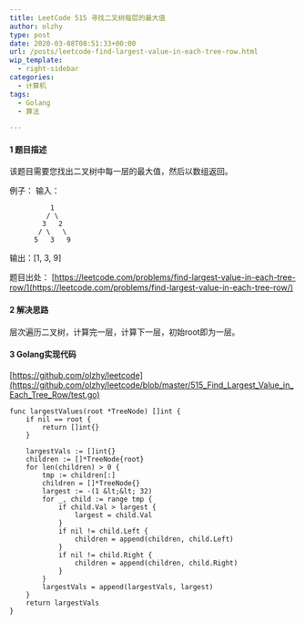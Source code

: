 ```yaml
---
title: LeetCode 515 寻找二叉树每层的最大值
author: olzhy
type: post
date: 2020-03-08T00:51:33+00:00
url: /posts/leetcode-find-largest-value-in-each-tree-row.html
wip_template:
  - right-sidebar
categories:
  - 计算机
tags:
  - Golang
  - 算法

---
```

#### 1 题目描述
该题目需要您找出二叉树中每一层的最大值，然后以数组返回。

例子：
输入：

```
          1
         / \
        3   2
       / \   \  
      5   3   9 
```
输出：[1, 3, 9]

题目出处：
[https://leetcode.com/problems/find-largest-value-in-each-tree-row/](https://leetcode.com/problems/find-largest-value-in-each-tree-row/)

#### 2 解决思路
层次遍历二叉树，计算完一层，计算下一层，初始root即为一层。

#### 3 Golang实现代码
[https://github.com/olzhy/leetcode](https://github.com/olzhy/leetcode/blob/master/515_Find_Largest_Value_in_Each_Tree_Row/test.go)

```Golang
func largestValues(root *TreeNode) []int {
	if nil == root {
		return []int{}
	}

	largestVals := []int{}
	children := []*TreeNode{root}
	for len(children) > 0 {
		tmp := children[:]
		children = []*TreeNode{}
		largest := -(1 &lt;&lt; 32)
		for _, child := range tmp {
			if child.Val > largest {
				largest = child.Val
			}
			if nil != child.Left {
				children = append(children, child.Left)
			}
			if nil != child.Right {
				children = append(children, child.Right)
			}
		}
		largestVals = append(largestVals, largest)
	}
	return largestVals
}
```
